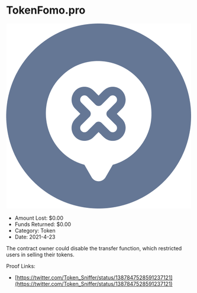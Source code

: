 # TokenFomo.pro
![TokenFomo.pro](/rektimages/TokenFomo.pro.png)
- Amount Lost: $0.00
- Funds Returned: $0.00
- Category: Token
- Date: 2021-4-23

The contract owner could disable the transfer function, which restricted users in selling their tokens.


Proof Links:
- [https://twitter.com/Token_Sniffer/status/1387847528591237121](https://twitter.com/Token_Sniffer/status/1387847528591237121)


